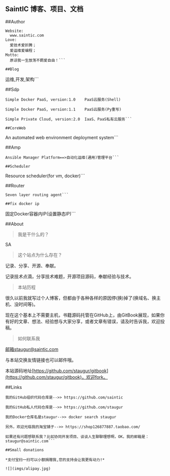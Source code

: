 ## **SaintIC 博客、项目、文档**

##Author

```
Website:
  www.saintic.com
Love:
  爱技术爱折腾；
  爱运维爱编程；
Motto:
  原谅我一生放荡不羁爱自由！```

##Blog

  ```
  运维,开发,架构```

##Sdp

  ```
  Simple Docker PaaS, version:1.0    PaaS云服务(Shell)

  Simple Docker PaaS, version:1.1    PaaS云服务(Py重写)

  Simple Private Cloud, version:2.0  IaaS、PaaS私有云服务```

##CoreWeb

  ```
  An automated web environment deployment system```

##Amp

  ```
  Ansible Manager Platform==>自动化运维(通用)管理平台```

##Scheduler
  ```
  Resource scheduler(for vm, docker)```
  
##Router
  ```
  Seven layer routing agent```
  
##fix docker ip
  ```
  固定Docker容器内IP(设置静态IP)```
  
##About

> 我是干什么的？

SA 

> 这个站点为什么存在？

记录、分享、开源、奉献。

记录技术点滴，分享技术难题，开源项目源码，奉献经验与技术。

> 本站历程

很久以前我就写过个人博客，但都由于各种各样的原因停(换)掉了(换域名、换主机、没时间等)。

现在这个基本上不需要主机，书籍源码托管在GitHub上，由GitBook展现，如果你有好的文章、想法、经验想与大家分享，或者文章有错误，请及时告诉我，欢迎投稿。

> 如何联系我

邮箱staugur@saintic.com

与本站交换友情链接也可以邮件哦。

本站源码地址[https://github.com/staugur/gitbook](https://github.com/staugur/gitbook)，欢迎fork。

##Links

  ```
  我的GitHub组织代码仓库是-->> https://github.com/saintic
  
  我的GitHub私人代码仓库是-->> https://github.com/staugur

  我的Docker仓库名是staugur-->> docker search staugur
  
  另外，欢迎光临我的淘宝铺子-->> https://shop126877887.taobao.com/

  如果还有问题想联系我？比如协同开发项目、谈谈人生聊聊理想啊，OK，我的邮箱是：staugur@saintic.com```

##Small donations

  *支付宝扫一扫可以小额捐赠我,您的支持会让我更有动力!*

![](imgs/alipay.jpg)

